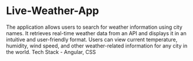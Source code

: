 # Live-Weather-App
The application allows users to search for weather information using city names. It retrieves real-time weather data from an API and displays it in an intuitive and user-friendly format. Users can view current temperature, humidity, wind speed, and other weather-related information for any city in the world. Tech Stack - Angular, CSS

